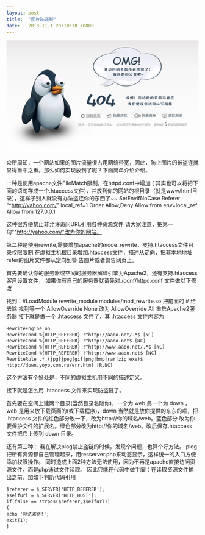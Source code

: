 ```yaml
---
layout: post
title:  "图片防盗链"
date:   2013-11-1 20:10:38 +0800
---
```

<img src="/images/fulls/404.jpg" class="fit image"> 


众所周知，一个网站如果的图片流量很占用网络带宽，因此，防止图片的被盗连就显得重中之重。那么如何实现放到了呢？下面简单介绍介绍。

一种是使用apache文件FileMatch限制，在httpd.conf中增加 ( 其实也可以将把下面的语句存成一个.htaccess文件)，并放到你的网站的根目录（就是www/html目录），这样子别人就没有办法盗连你的东西了~~
    SetEnvIfNoCase Referer "^http://yahoo.com/" local_ref=1
    Order Allow,Deny
    Allow from env=local_ref
    Allow from 127.0.0.1

这种很方便禁止非允许访问URL引用各种资源文件
请大家注意，把第一句"^http://yahoo.com/"改为你的网站。

第二种是使用rewrite,需要增加apache的mode_rewrite，支持.htaccess文件目录权限限制
在虚拟主机根目录增加.htaccess文件，描述从定向，把非本地地址refer的图片文件都从定向到警
告图片或者警告网页上。

首先要确认你的服务器或空间的服务器解译引擎为Apache2，还有支持.htaccess客户设置文件，
如果你有自己的服务器就请先对./conf/httpd.conf 文件做以下修改

找到：#LoadModule rewrite_module modules/mod_rewrite.so
把前面的 # 给去除
找到等一个 AllowOverride None 改为 AllowOverride All
重启Apache2服务器
接下就是做一个 .htaccess 文件了，其 .htaccess 文件内容为

    RewriteEngine on
    RewriteCond %{HTTP_REFERER} !^http://aaoo.net/.*$ [NC]
    RewriteCond %{HTTP_REFERER} !^http://aaoo.net$ [NC]
    RewriteCond %{HTTP_REFERER} !^http://www.aaoo.net/.*$ [NC]
    RewriteCond %{HTTP_REFERER} !^http://www.aaoo.net$ [NC]
    RewriteRule .*.(jpg|jpeg|gif|png|bmp|rar|zip|exe)$ http://down.yoyo.com.ru/err.html [R,NC]

这个方法有个好处是，不同的虚拟主机用不同的描述定义。

接下就是怎么用 .htaccess 文件来实现防盗链了。

首先要在空间上建两个目录(当然目录名随你)，一个为 web 另一个为 down ，
web 是用来放下载页面的(或下载程序)，down 当然就是放你提供的东东的啦，把 .htaccess 文件的红色部分改一下，改为http://你的域名/web。蓝色部分
改为你要保护文件的扩展名。绿色部分改为http://你的域名/web。改后保存.htaccess 文件把它上传到 down 目录。

还有第三种：
我在解决plog禁止盗链的时候，发现个问题，也算个好方法。
plog把所有资源都自己管理起来，用resserver.php来动态显示，这样统一的入口方便添加权限操作。
同时造成上面2种方法无法使用，因为不再是apache直接访问资源文件，而是php通过文件读取。
因此只能在代码中做手脚：在读取资源文件输出之前，加如下判断代码引用

    $referer = $_SERVER['HTTP_REFERER'];
    $selfurl = $_SERVER['HTTP_HOST'];
    if(false == strpos($referer,$selfurl))
    {
    echo '非法盗链!';
    exit(1);
    }
